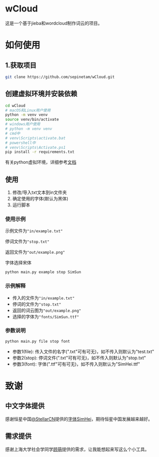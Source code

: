 # wCloud
这是一个基于jieba和wordcloud制作词云的项目。

# 如何使用

## 1.获取项目
```bash
git clone https://github.com/sepinetam/wCloud.git
```

## 创建虚拟环境并安装依赖
```bash
cd wCloud
# macOS和Linux用户使用
python -m venv venv
source venv/bin/activate
# windows用户使用
# python -m venv venv
# cmd中
# venv\Scripts\activate.bat
# powershell中
# venv\Scripts\Activate.ps1
pip install -r requirements.txt
```
有关python虚拟环境，详细参考[文档](https://docs.python.org/zh-cn/3.9/library/venv.html#creating-virtual-environments)

## 使用

1. 修改/导入txt文本到in文件夹
2. 确定使用的字体(默认为黑体)
3. 运行脚本

### 使用示例
示例文件为```"in/example.txt"```

停词文件为```"stop.txt"```

返回文件为```"out/example.png"```

字体选择宋体

```bash
python main.py example stop SimSun
```

### 示例解释

- 传入的文件为```"in/example.txt"```
- 停词的文件为```"stop.txt"```
- 返回的词云图为```"out/example.png"```
- 选择的字体为```"fonts/SimSun.ttf"```

### 参数说明
```bash
python main.py file stop font
```

- 参数1(file): 传入文件的名字(".txt"可有可无)，如不传入则默认为"test.txt"
- 参数2(stop): 停词文件(".txt"可有可无)，如不传入则默认为"stop.txt"
- 参数3(font): 字体(".ttf"可有可无)，如不传入则默认为"SimHei.ttf"

# 致谢
## 中文字体提供
感谢恒星中国[@StellarCN](https://github.com/StellarCN)提供的[字体SimHei](fonts/SimHei.ttf)，期待恒星中国发展越来越好。

## 需求提供
感谢上海大学社会学同学[顾萌](mailto:esme2004dash@163.com)提供的需求，让我能想起来写这么个小工具。

